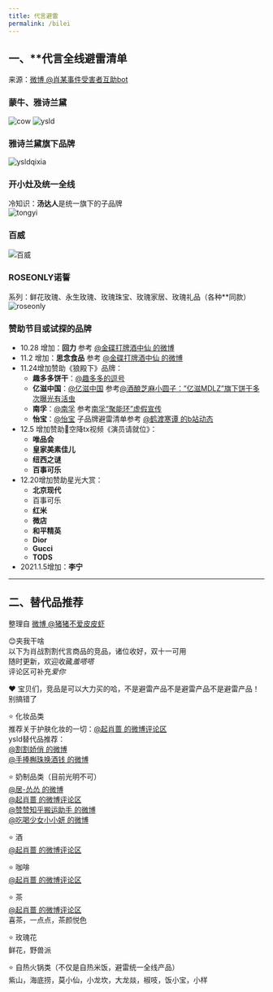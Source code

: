 ```yaml
---
title: 代言避雷
permalink: /bilei
---
```


## 一、**代言全线避雷清单

来源：[微博 @肖某事件受害者互助bot](https://m.weibo.cn/status/4559615717021182)

### 蒙牛、雅诗兰黛

![cow](https://i2.tiimg.com/731395/a02fd185d2d95c78.jpg)
![ysld](https://i2.tiimg.com/731395/a7bfcd1b5f1dae75.jpg)

### 雅诗兰黛旗下品牌

![ysldqixia](https://i2.tiimg.com/731395/0ebcfdded04f9e4e.jpg)

### 开小灶及统一全线

冷知识：**汤达人**是统一旗下的子品牌  
![tongyi](https://i1.fuimg.com/731395/37067a5275f90dcd.png)

### 百威

![百威](https://i2.tiimg.com/731395/060a8ee8f4d03250.png)

### ROSEONLY诺誓

系列：鲜花玫瑰、永生玫瑰、玫瑰珠宝、玫瑰家居、玫瑰礼品（各种\*\*同款）
![roseonly](https://i2.tiimg.com/731395/435fbfd63dab6ee2.png)

### 赞助节目或试探的品牌

- 10.28 增加：**回力**  参考 [@金碟打牌酒中仙 的微博](https://m.weibo.cn/status/4565127972783179)
- 11.2 增加：**思念食品**  参考 [@金碟打牌酒中仙 的微博](https://m.weibo.cn/status/4566932932791812)
- 11.24增加赞助《狼殿下》品牌：
  + **趣多多饼干**：[@趣多多的逗号](https://weibo.com/u/3273854232)
  + **亿滋中国**：[@亿滋中国](https://weibo.com/mdlzchina) 参考[@酒酿芝麻小圆子：”亿滋MDLZ”旗下饼干多次曝光有活虫](https://m.weibo.cn/status/4575141914478514?)
  + **南孚**：[@南孚](https://weibo.com/nanfuyouliliang) 参考[南孚“聚能环”虚假宣传](https://m.weibo.cn/status/4575630518391930?)
  + **怡宝**：[@怡宝](https://weibo.com/u/3284695437) 子品牌避雷清单参考 [@鹤渡寒谭 的b站动态](https://t.bilibili.com/461531589287633191)
- 12.5 增加赞助🥔空降tx视频《演员请就位》：
  + **唯品会**
  + **皇家美素佳儿**
  + **纽西之谜**
  + **百事可乐**
- 12.20增加赞助星光大赏：
  + **北京现代**
  + 百事可乐
  + **红米**
  + **微店**
  + **和平精英**
  + **Dior**
  + **Gucci**
  + **TODS**
- 2021.1.5增加：**李宁**

---

## 二、替代品推荐

整理自 [微博 @猪猪不爱皮皮虾](https://m.weibo.cn/7415302407/4559722441869410)

😊夹我干啥  
以下为肖战割割代言商品的竞品，诸位收好，双十一可用  
随时更新，欢迎收藏*羞嗒嗒*  
评论区可补充*爱你*

❤️ 宝贝们，竞品是可以大力买的哈，不是避雷产品不是避雷产品不是避雷产品！别搞错了

⭐ 化妆品类  
推荐关于护肤化妆的一切：[@起肖蔷 的微博评论区](http://t.cn/A62UosGX)  
ysld替代品推荐：  
[@割割娇俏 的微博](http://t.cn/A64XBz5V)  
[@手捧槲珠换酒钱 的微博](http://t.cn/A6bLu605)

⭐ 奶制品类（目前光明不可）  
[@居-怂怂 的微博](http://t.cn/A6U44Z54)  
[@起肖蔷 的微博评论区](http://t.cn/A6UbIeZK)  
[@赞赞知乎搬运助手 的微博](http://t.cn/A6b9yJUO)  
[@吃喝少女小小妍 的微博](https://m.weibo.cn/status/4571295079729067)

⭐ 酒  
[@起肖蔷 的微博评论区](http://t.cn/A644u2WF)

⭐ 咖啡  
[@起肖蔷 的微博评论区](http://t.cn/A644uUf1)

⭐ 茶  
[@起肖蔷 的微博评论区](http://t.cn/A644gtQ0)  
喜茶，一点点，茶颜悦色

⭐ 玫瑰花  
鲜花，野兽派

⭐ 自热火锅类（不仅是自热米饭，避雷统一全线产品）  
紫山，海底捞，莫小仙，小龙坎，大龙燚，椒吱，饭小宝，小样
